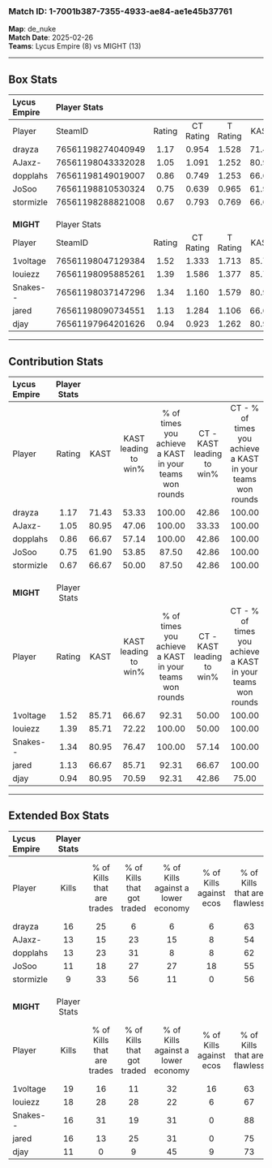 ### Match ID: 1-7001b387-7355-4933-ae84-ae1e45b37761  
**Map**: de_nuke  
**Match Date**: 2025-02-26  
**Teams**: Lycus Empire (8) vs MIGHT (13)  

---  

## Box Stats  

| **Lycus Empire** | Player Stats      |        |           |          |       |      |       |         |        |      |     |
| :- | :- | :-: | :-: | :-: | :-: | :-: | :-: | :-: | :-: | :-: | :-: |
| Player           | SteamID           | Rating | CT Rating | T Rating | KAST  | ADR  | Kills | Assists | Deaths | K/D  | HS% |
| drayza           | 76561198274040949 |  1.17  |   0.954   |  1.528   | 71.43 | 82.1 |  16   |    5    |   14   | 1.14 | 68  |
| AJaxz-           | 76561198043332028 |  1.05  |   1.091   |  1.252   | 80.95 | 69.3 |  13   |    5    |   15   | 0.87 | 61  |
| dopplahs         | 76561198149019007 |  0.86  |   0.749   |  1.253   | 66.67 | 85.9 |  13   |    8    |   21   | 0.62 | 61  |
| JoSoo            | 76561198810530324 |  0.75  |   0.639   |  0.965   | 61.90 | 42.2 |  11   |    1    |   14   | 0.79 | 63  |
| stormizle        | 76561198288821008 |  0.67  |   0.793   |  0.769   | 66.67 | 49.1 |   9   |    0    |   16   | 0.56 | 44  |
|                  |                   |        |           |          |       |      |       |         |        |      |     |
|                  |                   |        |           |          |       |      |       |         |        |      |     |
|                  |                   |        |           |          |       |      |       |         |        |      |     |
| **MIGHT**        | Player Stats      |        |           |          |       |      |       |         |        |      |     |
| Player           | SteamID           | Rating | CT Rating | T Rating | KAST  | ADR  | Kills | Assists | Deaths | K/D  | HS% |
| 1voltage         | 76561198047129384 |  1.52  |   1.333   |  1.713   | 85.71 | 84.3 |  19   |    3    |   9    | 2.11 | 78  |
| louiezz          | 76561198095885261 |  1.39  |   1.586   |  1.377   | 85.71 | 91.7 |  18   |    5    |   14   | 1.29 | 55  |
| Snakes--         | 76561198037147296 |  1.34  |   1.160   |  1.579   | 80.95 | 76.1 |  16   |    3    |   9    | 1.78 | 68  |
| jared            | 76561198090734551 |  1.13  |   1.284   |  1.106   | 66.67 | 86.5 |  16   |    6    |   15   | 1.07 | 43  |
| djay             | 76561197964201626 |  0.94  |   0.923   |  1.262   | 80.95 | 60.9 |  11   |    4    |   15   | 0.73 | 54  |
---  

## Contribution Stats  

| **Lycus Empire** | Player Stats |       |                      |                                                        |                           |                                                             |                          |                                                            |
| :- | :-: | :-: | :-: | :-: | :-: | :-: | :-: | :-: |
| Player           |    Rating    | KAST  | KAST leading to win% | % of times you achieve a KAST in your teams won rounds | CT - KAST leading to win% | CT - % of times you achieve a KAST in your teams won rounds | T - KAST leading to win% | T - % of times you achieve a KAST in your teams won rounds |
| drayza           |     1.17     | 71.43 |        53.33         |                         100.00                         |           42.86           |                           100.00                            |          62.50           |                           100.00                           |
| AJaxz-           |     1.05     | 80.95 |        47.06         |                         100.00                         |           33.33           |                           100.00                            |          62.50           |                           100.00                           |
| dopplahs         |     0.86     | 66.67 |        57.14         |                         100.00                         |           42.86           |                           100.00                            |          71.43           |                           100.00                           |
| JoSoo            |     0.75     | 61.90 |        53.85         |                         87.50                          |           42.86           |                           100.00                            |          66.67           |                           80.00                            |
| stormizle        |     0.67     | 66.67 |        50.00         |                         87.50                          |           42.86           |                           100.00                            |          57.14           |                           80.00                            |
|                  |              |       |                      |                                                        |                           |                                                             |                          |                                                            |
|                  |              |       |                      |                                                        |                           |                                                             |                          |                                                            |
|                  |              |       |                      |                                                        |                           |                                                             |                          |                                                            |
| **MIGHT**        | Player Stats |       |                      |                                                        |                           |                                                             |                          |                                                            |
| Player           |    Rating    | KAST  | KAST leading to win% | % of times you achieve a KAST in your teams won rounds | CT - KAST leading to win% | CT - % of times you achieve a KAST in your teams won rounds | T - KAST leading to win% | T - % of times you achieve a KAST in your teams won rounds |
| 1voltage         |     1.52     | 85.71 |        66.67         |                         92.31                          |           50.00           |                           100.00                            |          80.00           |                           88.89                            |
| louiezz          |     1.39     | 85.71 |        72.22         |                         100.00                         |           50.00           |                           100.00                            |          90.00           |                           100.00                           |
| Snakes--         |     1.34     | 80.95 |        76.47         |                         100.00                         |           57.14           |                           100.00                            |          90.00           |                           100.00                           |
| jared            |     1.13     | 66.67 |        85.71         |                         92.31                          |           66.67           |                           100.00                            |          100.00          |                           88.89                            |
| djay             |     0.94     | 80.95 |        70.59         |                         92.31                          |           42.86           |                            75.00                            |          90.00           |                           100.00                           |
---  

## Extended Box Stats  

| **Lycus Empire** | Player Stats |                            |                            |                                    |                         |                              |                                 |        |                             |                                     |                          |                               |                            |
| :- | :-: | :-: | :-: | :-: | :-: | :-: | :-: | :-: | :-: | :-: | :-: | :-: | :-: |
| Player           |    Kills     | % of Kills that are trades | % of Kills that got traded | % of Kills against a lower economy | % of Kills against ecos | % of Kills that are flawless | % of Kills that are close duels | Deaths | % of Deaths that get traded | % of Deaths against a lower economy | % of Deaths against ecos | % of Deaths that are flawless | % of Deaths that are close |
| drayza           |      16      |             25             |             6              |                 6                  |            6            |              63              |                0                |   14   |             14              |                  7                  |            0             |              86               |             0              |
| AJaxz-           |      13      |             15             |             23             |                 15                 |            8            |              54              |               15                |   15   |             27              |                  7                  |            0             |              60               |             13             |
| dopplahs         |      13      |             23             |             31             |                 8                  |            8            |              62              |                0                |   21   |             19              |                 10                  |            5             |              57               |             10             |
| JoSoo            |      11      |             18             |             27             |                 27                 |           18            |              55              |                9                |   14   |              7              |                  7                  |            0             |              79               |             0              |
| stormizle        |      9       |             33             |             56             |                 11                 |            0            |              56              |                0                |   16   |             25              |                  6                  |            0             |              94               |             0              |
|                  |              |                            |                            |                                    |                         |                              |                                 |        |                             |                                     |                          |                               |                            |
|                  |              |                            |                            |                                    |                         |                              |                                 |        |                             |                                     |                          |                               |                            |
|                  |              |                            |                            |                                    |                         |                              |                                 |        |                             |                                     |                          |                               |                            |
| **MIGHT**        | Player Stats |                            |                            |                                    |                         |                              |                                 |        |                             |                                     |                          |                               |                            |
| Player           |    Kills     | % of Kills that are trades | % of Kills that got traded | % of Kills against a lower economy | % of Kills against ecos | % of Kills that are flawless | % of Kills that are close duels | Deaths | % of Deaths that get traded | % of Deaths against a lower economy | % of Deaths against ecos | % of Deaths that are flawless | % of Deaths that are close |
| 1voltage         |      19      |             16             |             11             |                 32                 |           16            |              63              |                5                |   9    |             11              |                  0                  |            0             |              67               |             0              |
| louiezz          |      18      |             28             |             28             |                 22                 |            6            |              67              |                0                |   14   |             29              |                 29                  |            0             |              50               |             14             |
| Snakes--         |      16      |             31             |             19             |                 31                 |            0            |              88              |                0                |   9    |             22              |                  0                  |            0             |              67               |             0              |
| jared            |      16      |             13             |             25             |                 31                 |            0            |              75              |               13                |   15   |             13              |                 13                  |            0             |              60               |             0              |
| djay             |      11      |             0              |             9              |                 45                 |            9            |              73              |                9                |   15   |             47              |                 13                  |            0             |              60               |             7              |
